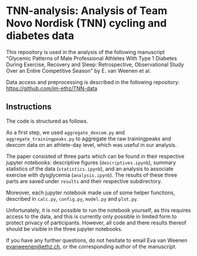 # TNN-analysis: Analysis of Team Novo Nordisk (TNN) cycling and diabetes data

This repository is used in the analysis of the following manuscript "Glycemic Patterns of Male Professional Athletes With Type 1 Diabetes During Exercise, Recovery and Sleep: Retrospective, Observational Study Over an Entire Competitive Season" by E. van Weenen et al.

Data access and preprocessing is described in the following repository: https://github.com/im-ethz/TNN-data

## Instructions
The code is structured as follows.

As a first step, we used `aggregate_dexcom.py` and `aggregate_trainingpeaks.py` to aggregate the raw trainingpeaks and dexcom data on an athlete-day level, which was useful in our analysis.

The paper consisted of three parts which can be found in their respective jupyter notebooks: descriptive figures (`descriptives.ipynb`), summary statistics of the data (`statistics.ipynb`), and an analysis to associate exercise with dysglycemia (`analysis.ipynb`). The results of these three parts are saved under `results` and their respective subdirectory.

Moreover, each jupyter notebook made use of some helper functions, described in `calc.py`, `config.py`, `model.py` and `plot.py`. 

Unfortunately, it is not possible to run the notebook yourself, as this requires access to the data, and this is currently only possible in limited form to protect privacy of participants. However, all code and there results thereof should be visible in the three jupyter notebooks.

If you have any further questions, do not hesitate to email Eva van Weenen evanweenen@ethz.ch, or the corresponding author of the manuscript.
